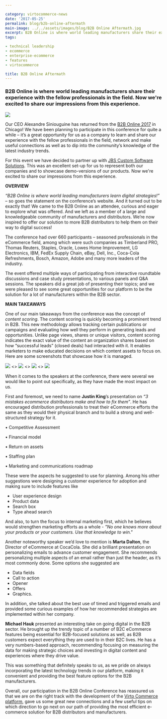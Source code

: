 ```yaml
---

category: virtocommerce-news
date: '2017-05-25'
permalink: blog/b2b-online-aftermath
main-image: ../../assets/images/blog/B2B Online Aftermath.jpg
excerpt: B2B Online is where world leading manufacturers share their experience  with the fellow professionals in the field. Now we're excited to share our impressions from this experience.
tags:

- technical leadership
- ecommerce
- enterprise-ecommerce
- features
- virtocommerce

title: B2B Online Aftermath
---
```


### B2B Online is where world leading manufacturers share their experience  with the fellow professionals in the field. Now we're excited to share our impressions from this experience.
<img src='../../assets/images/blog/B2B Online Aftermath.jpg'>

Our CEO Alexandre Siniouguine has returned from the [B2B Online 2017](http://b2bmarketing2016.wbresearch.com) in Chicago! We have been planning to participate in this conference for quite a while – it’s a great opportunity for us as a company to learn and share our experience with the fellow professionals in the field, network and make useful connections as well as to dip into the community’s knowledge of the latest industry trends.

For this event we have decided to partner up with [JBS Custom Software Solutions]( http://www.jbssolutions.com/). This was an excellent set-up for us to represent both our companies and to showcase demo-versions of our products.
Now we're excited to share our impressions from this experience.

**OVERVIEW**

*“B2B Online is where world leading manufacturers learn digital strategies!”* – so goes the statement on the conference’s website. And it turned out to be exactly that! We came to the B2B Online as an attendee, curious and eager to explore what was offered. And we left as a member of a large and knowledgeable community of manufacturers and distributors. We’re now inspired to offer our solution to more B2B distributors to help them on their way to digital success!

The conference had over 660 participants – seasoned professionals in the eCommerce field, among which were such companies as Timberland PRO, Thomas Reuters, Staples, Oracle, Lowes Home Improvement, LG Electronics, IBM, FedEx Supply Chain, eBay, Dell, Inc., Coca-Cola Refreshments, Bosch, Amazon, Adobe and many more leaders of the industry.

The event offered multiple ways of participating from interactive roundtable discussions and case study presentations, to various panels and Q&A sessions. The speakers did a great job of presenting their topics; and we were pleased to see some great opportunities for our platform to be the solution for a lot of manufacturers within the B2B sector.

**MAIN TAKEAWAYS**

One of our main takeaways from the conference was the concept of *content scoring*. The content scoring is quickly becoming a prominent trend in B2B. This new methodology allows tracking certain publications or campaigns and evaluating how well they perform in generating leads and opportunities. Unlike page views, shares or unique visitors, content scoring indicates the exact value of the content an organization shares based on how “successful leads” (closed deals) had interacted with it. It enables marketers to make educated decisions on which content assets to focus on.
Here are some screenshots that showcase how it is managed.

<img src='../../assets/images/blog/rsz_screen1.jpg'>
<>
<img src='../../assets/images/blog/rsz_screen2.jpg'>
<>
<img src='../../assets/images/blog/rsz_screen3.jpg'>
<>
<img src='../../assets/images/blog/rsz_screen4.jpg'>

When it comes to the speakers at the conference, there were several we would like to point out specifically, as they have made the most impact on us. 

First and foremost, we need to name **Justin King**’s presentation on *“3 mistakes ecommerce distributors make and how to fix them”*. He has encouraged distribution professionals to treat their eCommerce efforts the same as they would their physical branch and to build a strong and well-structured strategy for it.

•	Competitive Assessment

•	Financial model

•	Return on assets

•	Staffing plan

•	Marketing and communications roadmap

These were the aspects he suggested to use for planning.
Among his other suggestions were designing a customer experience for adoption and making sure to include features like
-	User experience design
-	Product data
-	Search box
-	Type ahead search

And also, to turn the focus to internal marketing first, which he believes would strengthen marketing efforts as a whole - 
*"No one knows more about your products or your customers. Use that knowledge to win."*

Another noteworthy speaker we’d love to mention is **Marta Dalton**, the Director of eCommerce at CocaCola. She did a brilliant presentation on personalizing emails to advance customer engagement.
She recommends personalizing multiple aspects of an email rather than just the header, as it’s most commonly done. Some options she suggested are
-	Data fields
-	Call to action
-	Opener 
-	Offers
-	Graphics.

In addition, she talked about the best use of timed and triggered emails and provided some curious examples of how her recommended strategies are implemented within her company.

**Michael Hauk** presented an interesting take on going digital in the B2B sector. He brought up the trendy topic of a number of B2C eCommerce features being essential for B2B-focused solutions as well, as B2B customers expect everything they are used to in their B2C lives. He has a very numbers-based approach, recommending focusing on measuring the data for making strategic choices and investing in digital content and experiences where they drive value.

This was something that definitely speaks to us, as we pride on always incorporating the latest technology trends in our platform, making it convenient and providing the best feature options for the B2B manufacturers.

Overall, our participation in the B2B Online Conference has reassured us that we are on the right track with the development of the [Virto Commerce platform](https://virtocommerce.com/try-now), gave us some great new connections and a few useful tips on which direction to go next on our path of providing the most efficient e-commerce solution for B2B distributors and manufacturers.
